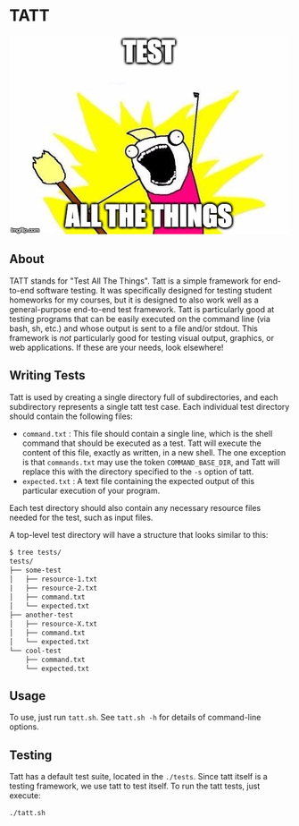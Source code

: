 # TATT

![Test All The Things](./images/test-all-the-things.jpg)


## About

TATT stands for "Test All The Things".
Tatt is a simple framework for end-to-end software testing.
It was specifically designed for testing student homeworks for my courses, but it is designed to also work well as a general-purpose end-to-end test framework.
Tatt is particularly good at testing programs that can be easily executed on the command line (via bash, sh, etc.) and whose output is sent to a file and/or stdout.
This framework is _not_ particularly good for testing visual output, graphics, or web applications.
If these are your needs, look elsewhere!


## Writing Tests

Tatt is used by creating a single directory full of subdirectories, and each subdirectory represents a single tatt test case.
Each individual test directory should contain the following files:

* `command.txt` : This file should contain a single line, which is the shell command that should be executed as a test.
                  Tatt will execute the content of this file, exactly as written, in a new shell.
                  The one exception is that `commands.txt` may use the token `COMMAND_BASE_DIR`, and Tatt will replace this with the directory specified to the `-s` option of tatt.
* `expected.txt` : A text file containing the expected output of this particular execution of your program.

Each test directory should also contain any necessary resource files needed for the test, such as input files.

A top-level test directory will have a structure that looks similar to this:

```
$ tree tests/
tests/
├── some-test
│   ├── resource-1.txt
|   ├── resource-2.txt
│   ├── command.txt
│   └── expected.txt
├── another-test
│   ├── resource-X.txt
│   ├── command.txt
│   └── expected.txt
└── cool-test
    ├── command.txt
    └── expected.txt
```

## Usage

To use, just run `tatt.sh`.
See `tatt.sh -h` for details of command-line options.


## Testing

Tatt has a default test suite, located in the `./tests`.
Since tatt itself is a testing framework, we use tatt to test itself.
To run the tatt tests, just execute:

```
./tatt.sh
```

